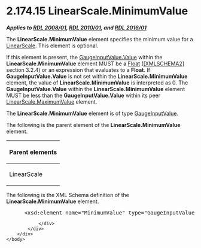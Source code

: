 <html dir="LTR" xmlns:mshelp="http://msdn.microsoft.com/mshelp" xmlns:ddue="http://ddue.schemas.microsoft.com/authoring/2003/5" xmlns:xlink="http://www.w3.org/1999/xlink" xmlns:tool="http://www.microsoft.com/tooltip">
    <head>
        <meta http-equiv="Content-Type" content="text/html; CHARSET=utf-8"></meta>
        <meta name="save" content="history"></meta>
        <title>2.174.15 LinearScale.MinimumValue</title>
        <xml>
            <mshelp:toctitle title="2.174.15 LinearScale.MinimumValue"></mshelp:toctitle>
            <mshelp:rltitle title="[MS-RDL]: LinearScale.MinimumValue"></mshelp:rltitle>
            <mshelp:keyword index="A" term="5ae0798c-ca89-4043-ae60-eaf4a7051111"></mshelp:keyword>
            <mshelp:attr name="DCSext.ContentType" value="open specification"></mshelp:attr>
            <mshelp:attr name="AssetID" value="5ae0798c-ca89-4043-ae60-eaf4a7051111"></mshelp:attr>
            <mshelp:attr name="TopicType" value="kbRef"></mshelp:attr>
            <mshelp:attr name="DCSext.Title" value="[MS-RDL]: LinearScale.MinimumValue" />
        </xml>
    </head>
    <body>
        <div id="header">
            <h1 class="heading">2.174.15 LinearScale.MinimumValue</h1>
        </div>
        <div id="mainSection">
            <div id="mainBody">
                <div id="allHistory" class="saveHistory"></div>
                <div id="sectionSection0" class="section" name="collapseableSection">
                    

<p><b><i>Applies to </i></b><a href="1e855f94-4617-47e4-b89e-0856c6cb420f.html"><b><i>RDL 2008/01</i></b></a><b><i>,
</i></b><a href="3428e690-a348-4ec7-8a6a-8efb42d2cdee.html"><b><i>RDL 2010/01</i></b></a><b><i>,
and </i></b><a href="52ce3983-2bfc-4e72-9359-42aaf5fe4509.html"><b><i>RDL 2016/01</i></b></a></p>

<p>The <b>LinearScale.MinimumValue</b> element specifies the
minimum value for a <a href="744f8b40-7ad5-4652-94a1-76ae5df59389.html">LinearScale</a>.
This element is optional. </p>

<p>If this element is present, the <a href="06a94f35-767a-4bd5-8a05-f54d1f6831e2.html">GaugeInputValue.Value</a>
within the <b>LinearScale.MinimumValue</b> element MUST be a <a href="c7d0946f-992e-4abc-a304-09b53e030692.html">Float</a> (<a href="https://go.microsoft.com/fwlink/?LinkId=90610">[XMLSCHEMA2]</a> section
3.2.4) or an expression that evaluates to a <b>Float</b>. If <b>GaugeInputValue.Value</b>
is not set within the <b>LinearScale.MinimumValue</b> element, the value of <b>LinearScale.MinimumValue</b>
is interpreted as 0. The <b>GaugeInputValue.Value</b> within the <b>LinearScale.MinimumValue</b>
element MUST be less than the <b>GaugeInputValue.Value</b> within its peer <a href="38b5bf49-e57f-4a2a-96b8-70d812cdc626.html">LinearScale.MaximumValue</a>
element.</p>

<p>The <b>LinearScale.MinimumValue</b> element is of type <a href="9463d0dc-2309-420e-994e-47562e7670a1.html">GaugeInputValue</a>.</p>

<p>The following is the parent element of the <b>LinearScale.MinimumValue</b>
element.</p>

<table>
 <thead>
  <tr>
   <th>
   <p>Parent elements</p>
   </th>
  </tr>
 </thead>
 <tr>
  <td>
  <p>LinearScale</p>
  </td>
 </tr>
</table>

<p>The following is the XML Schema definition of the <b>LinearScale.MinimumValue</b>
element.</p>

<dl>
<dd>
<div><pre> &lt;xsd:element name=&quot;MinimumValue&quot; type=&quot;GaugeInputValueType&quot; minOccurs=&quot;0&quot; /&gt;
</pre></div>
</dd></dl>


                </div>
            </div>
        </div>
    </body>
</html>